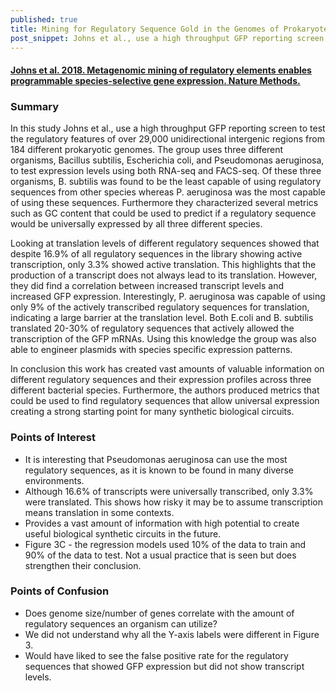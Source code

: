 ```yaml
---
published: true
title: Mining for Regulatory Sequence Gold in the Genomes of Prokaryotes 
post_snippet: Johns et al., use a high throughput GFP reporting screen to test the regulatory features of over 29,000 unidirectional intergenic regions from 184 different prokaryotic genomes.
---
```


#### [Johns et al. 2018. Metagenomic mining of regulatory elements enables programmable species-selective gene expression. Nature Methods.](https://www.nature.com/articles/nmeth.4633)

### Summary

In this study Johns et al., use a high throughput GFP reporting screen to test the regulatory features of over 29,000 unidirectional intergenic regions from 184 different prokaryotic genomes. The group uses three different organisms, Bacillus subtilis, Escherichia coli, and Pseudomonas aeruginosa, to test expression levels using both RNA-seq and FACS-seq. Of these three organisms, B. subtilis was found to be the least capable of using regulatory sequences from other species whereas P. aeruginosa was the most capable of using these sequences. Furthermore they characterized several metrics such as GC content that could be used to predict if a regulatory sequence would be universally expressed by all three different species.
	
Looking at translation levels of different regulatory sequences showed that despite 16.9% of all regulatory sequences in the library showing active transcription, only 3.3% showed active translation. This highlights that the production of a transcript does not always lead to its translation. However, they did find a correlation between increased transcript levels and increased GFP expression. Interestingly, P. aeruginosa was capable of using only 9% of the actively transcribed regulatory sequences for translation, indicating a large barrier at the translation level. Both E.coli and B. subtilis translated 20-30% of regulatory sequences that actively allowed the transcription of the GFP mRNAs. Using this knowledge the group was also able to engineer plasmids with species specific expression patterns.
	
In conclusion this work has created vast amounts of valuable information on different regulatory sequences and their expression profiles across three different bacterial species. Furthermore, the authors produced metrics that could be used to find regulatory sequences that allow universal expression creating a strong starting point for many synthetic biological circuits. 

### Points of Interest
* It is interesting that Pseudomonas aeruginosa can use the most regulatory sequences, as it is known to be found in many diverse environments. 
* Although 16.6% of transcripts were universally transcribed, only 3.3% were translated. This shows how risky it may be to assume transcription means translation in some contexts.
* Provides a vast amount of information with high potential to create useful biological synthetic circuits in the future.
* Figure 3C - the regression models used 10% of the data to train and 90% of the data to test. Not a usual practice that is seen but does strengthen their conclusion. 

### Points of Confusion
* Does genome size/number of genes correlate with the amount of regulatory sequences an organism can utilize?
* We did not understand why all the Y-axis labels were different in Figure 3.
* Would have liked to see the false positive rate for the regulatory sequences that showed GFP expression but did not show transcript levels.

